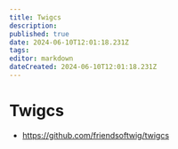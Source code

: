 ```yaml
---
title: Twigcs
description: 
published: true
date: 2024-06-10T12:01:18.231Z
tags: 
editor: markdown
dateCreated: 2024-06-10T12:01:18.231Z
---
```


# Twigcs

- <https://github.com/friendsoftwig/twigcs>
